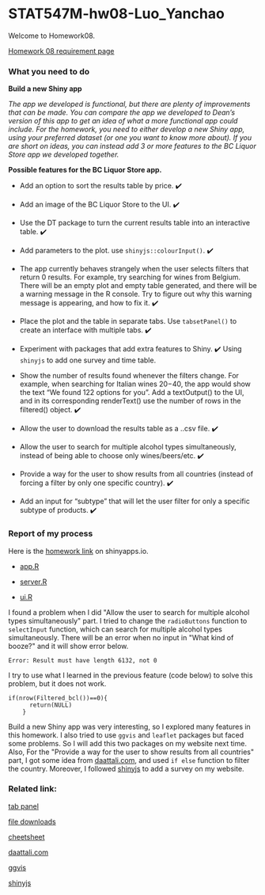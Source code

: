 
# STAT547M-hw08-Luo_Yanchao

Welcome to  Homework08.

[Homework 08 requirement page](http://stat545.com/hw08_shiny.html)

### What you need to do

**Build a new Shiny app**

*The app we developed is functional, but there are plenty of improvements that can be made. You can compare the app we developed to Dean’s version of this app to get an idea of what a more functional app could include. For the homework, you need to either develop a new Shiny app, using your preferred dataset (or one you want to know more about). If you are short on ideas, you can instead add 3 or more features to the BC Liquor Store app we developed together.*

**Possible features for the BC Liquor Store app.**

+ Add an option to sort the results table by price. :heavy_check_mark:

+ Add an image of the BC Liquor Store to the UI.  :heavy_check_mark:

+ Use the DT package to turn the current results table into an interactive table.  :heavy_check_mark:

+ Add parameters to the plot. use `shinyjs::colourInput()`. :heavy_check_mark:

+ The app currently behaves strangely when the user selects filters that return 0 results. For example, try searching for wines from Belgium. There will be an empty plot and empty table generated, and there will be a warning message in the R console. Try to figure out why this warning message is appearing, and how to fix it. :heavy_check_mark:

+ Place the plot and the table in separate tabs. Use `tabsetPanel()` to create an interface with multiple tabs. :heavy_check_mark:

+ Experiment with packages that add extra features to Shiny. :heavy_check_mark:
Using `shinyjs` to add one survey and time table.

+ Show the number of results found whenever the filters change. For example, when searching for Italian wines $20-$40, the app would show the text “We found 122 options for you”.
Add a textOutput() to the UI, and in its corresponding renderText() use the number of rows in the filtered() object. :heavy_check_mark:

+ Allow the user to download the results table as a ..csv file. :heavy_check_mark:

+ Allow the user to search for multiple alcohol types simultaneously, instead of being able to choose only wines/beers/etc. :heavy_check_mark:

+ Provide a way for the user to show results from all countries (instead of forcing a filter by only one specific country). :heavy_check_mark:

+ Add an input for “subtype” that will let the user filter for only a specific subtype of products. :heavy_check_mark:

### Report of my process

Here is the [homework link](https://yanchaoluo.shinyapps.io/Sample_for_Stat545_yanchao/) on shinyapps.io.

+ [app.R](https://github.com/yanchaoluo/STAT545-hw-Luo-Yanchao/blob/master/hw8/app.R)

+ [server.R](https://github.com/yanchaoluo/STAT545-hw-Luo-Yanchao/blob/master/hw8/server.R)

+ [ui.R](https://github.com/yanchaoluo/STAT545-hw-Luo-Yanchao/blob/master/hw8/ui.R)

I found a problem when I did "Allow the user to search for multiple alcohol types simultaneously" part. I tried to change the `radioButtons` function to `selectInput` function, which can search for multiple alcohol types simultaneously. There will be an error when no input in "What kind of booze?" and it will show error below.  
```
Error: Result must have length 6132, not 0
```
I try to use what I learned in the previous feature (code below) to solve this problem, but it does not work.
```
if(nrow(Filtered_bcl())==0){
      return(NULL)
    }
```
Build a new Shiny app was very interesting, so I explored many features in this homework. I also tried to use `ggvis` and `leaflet` packages but faced some problems. So I will add this two packages on my website next time. Also, For the "Provide a way for the user to show results from all countries" part, I got some idea from [daattali.com](https://daattali.com/shiny/bcl/), and used `if else` function to filter the country. Moreover, I followed [shinyjs](https://deanattali.com/2015/04/23/shinyjs-r-package/) to add a survey on my website.

### Related link:

[tab panel](https://shiny.rstudio.com/reference/shiny/latest/tabPanel.html)

[file downloads](https://shiny.rstudio.com/reference/shiny/1.0.3/downloadHandler.html)

[cheetsheet](http://shiny.rstudio.com/images/shiny-cheatsheet.pdf)

[daattali.com](https://daattali.com/shiny/bcl/)

[ggvis](https://github.com/rstudio/ggvis)

[shinyjs](https://deanattali.com/2015/04/23/shinyjs-r-package/)